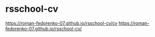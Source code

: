 # rsschool-cv
https://roman-fedorenko-07.github.io/rsschool-cv/cv
https://roman-fedorenko-07.github.io/rsschool-cv/